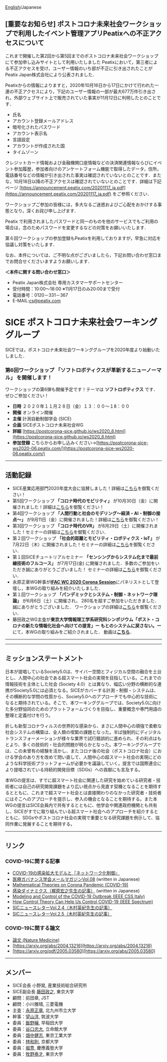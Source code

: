 [English](index.md)/Japanese

## **[重要なお知らせ]** ポストコロナ未来社会ワークショップで利用したイベント管理アプリPeatixへの不正アクセスについて

これまで開催した第2回から第5回までのポストコロナ未来社会ワークショップにて参加申し込みサイトとして利用いたしました Peatixにおいて，第三者による不正アクセスを受け，ユーザー情報のいち部が不正に引き出されたことがPeatix Japan株式会社により公表されました．

Peatixからの情報によりますと，2020年10月16日から17日にかけて行われた一連の不正アクセスにより，下記のユーザー情報の一部が最大677万件引き出され，外部ウェブサイト上で販売されていた事実が11月12日に判明したとのことです．
- 氏名
- アカウント登録メールアドレス
- 暗号化されたパスワード
- アカウント表示名
- 言語設定
- アカウントが作成された国
- タイムゾーン

クレジットカード情報および金融機関口座情報などの決済関連情報ならびにイベント参加履歴，参加者向けのアンケートフォーム機能で取得したデータ，住所，電話番号などの情報が引き出された事実は確認されていないとのことです．またな，10月18日以降の不正アクセスは確認されていないとのことです．詳細は下記ページ
[https://announcement.peatix.com/20201117_ja.pdf](https://announcement.peatix.com/20201117_ja.pdf)
をご参照ください．

ワークショップご参加の皆様には，多大なるご迷惑およびご心配をおかけする事態となり，深くお詫び申し上げます．

Peatix で利用されましたパスワードと同一のものを他のサービスでもご利用の場合は，念のためパスワードを変更するなどの対策をお願いいたします．

第６回ワークショップの参加登録もPeatixを利用しておりますが，早急に対応を協議し対策をいたします．

なお、本件については、ご不明な点がございましたら，下記お問い合わせ窓口までお問合せくださいますようお願いします．

**＜本件に関する問い合わせ窓口＞**
- Peatix Japan株式会社 専用カスタマーサポートセンター
- 受付時間：10:00～18:00   ※11月17日のみ20:00まで受付
- 電話番号：0120－331－367
- E-MAIL:cs@peatix.com


# SICE ポストコロナ未来社会ワーキンググループ
SICEでは，ポストコロナ未来社会ワーキンググループを2020年度より始動いたしました．

### 第6回ワークショップ **「ソフトロボティクスが革新するニューノーマル」** を開催します！
ワークショップの第6弾も開催予定です！テーマは **ソフトロボティクス** です．ぜひご参加ください！
- **日時** ２０２０年１１月２８日（金）１３：００〜１8：００
- **開催** オンライン開催
- **主催** 計測自動制御学会 (SICE)
- **企画** SICEポストコロナ未来社会WG
- **詳細** [https://postcorona-sice.github.io/ws2020_6.html](https://postcorona-sice.github.io/ws2020_6.html)
- **参加登録** こちらからお申し込みください→[https://postcorona-sice-ws2020-06.peatix.com/](https://postcorona-sice-ws2020-06.peatix.com/)

---
## 活動記録
- SICE産業応用部門2020年度大会に協賛しました！詳細は[こちら](https://www.sice.or.jp/ia-div/2020_taikai_sanka_boshu.html)を御覧ください！
- 第5回ワークショップ **「コロナ時代のモビリティ」** が10月30日（金）に開催されました！詳細は[こちら](https://postcorona-sice.github.io/ws2020_5.html)を御覧ください！
- 第4回ワークショップ **「人間行動と社会のモデリング〜経済・AI・制御の接点〜」** が9月11日（金）に開催されました！詳細は[こちら](https://postcorona-sice.github.io/ws2020_4.html)を御覧ください！
- 第3回ワークショップ **「コロナ時代のVR」** が8月29日（土）に開催されました！セミナーの詳細は[こちら](https://postcorona-sice.github.io/ws2020_3.html)を御覧ください．
- 第２回ワークショップ **「社会的距離とモビリティ・ロボティクス・IoT」** が7月22日（木）に開催されました！セミナーの詳細は[こちら](https://postcorona-sice.github.io/ws2020_2.html)を御覧ください．
- 第１回SICEチュートリアルセミナー **「センシングからシステム化まで最前線技術のフルコース」** が7月17日(金) に開催されました．多数のご参加をいただき誠にありがとうございました！
セミナーの詳細は[こちら](https://www.sice.jp/info/info_event/event_20200717.html)を御覧ください．
- 永原正章WG幹事が[**IFAC WC 2020 Corona Session**](https://www.ifac2020.org/program/corona-session/)にパネリストとして登壇し，本WGの取り組みを紹介いたしました．
-  第１回ワークショップ **「パンデミックとシステム・制御・ネットワーク理論」** が6月6日（土）に開催され，
280名を超すご参加をいただきました．誠にありがとうございました．
ワークショップの詳細は[こちら](https://postcorona-sice.github.io/ws2020_1.html)を御覧ください．
- 藤田政之WG主査が**東京大学情報理工学系研究科シンポジウム「ポスト・コロナの新たな情報化社会へ向けての提言」ー もとのシステムに戻さない。ー**にて，本WGの取り組みをご紹介されました．
動画は[**こちら**](https://www.youtube.com/watch?v=H_J5cMkdC-o)．
---

---

## ミッションステートメント
日本が提唱しているSociety5.0は、サイバー空間とフィジカル空間の融合を土台とし、人間中心の社会である超スマート社会の実現を目指している。これまでの情報技術を主体とした社会 (Society 4.0）とは異なり、幅広い分野の横断的な連携がSociety5.0には必須となる。SICEがカバーする計測・制御・システムは、その横断的な学問の性質から、Society5.0へのアプローチでも中心的な技術になると期待されている。そこで、本ワーキンググループでは、Society5.0に向けた多分野協同のためのプラットフォームづくりを目指し、重要概念や専門用語の整理と定義付けを行う。

折しも新型コロナウィルスの世界的な感染から、まさに人間中心の頑強で柔軟な社会システムの構築は、全人類の喫緊の課題となった。半ば強制的にディジタルトランスフォーメーションが様々な業界で試行錯誤的に進められ、その利点はもとより、多くの技術的・社会的問題が明らかとなった。本ワーキンググループでは、この未曾有の経験を活かし、またコロナ後の社会（ポストコロナ社会）における学会のあり方を改めて問い直して、人間中心の超スマート社会の実現にどのような科学技術プラットフォームが必要かを議論していく。提言では国際連合により提唱されている持続的開発目標（SDGs）への貢献にも言及する。

本WGの提言は、すでに超スマート社会に関連した研究を始めている研究者・技術者には自己の研究開発課題をより広い視点から見直す契機となることを期待するとともに、これまで超スマート社会とは直接関わりのなかった研究者・技術者にはそこへのアプローチを提示し、参入の機会となることを期待する。また本WGの提言はSICE会員内で共有するとともに、他学会や関連政府機関とも共有し、SICEがすでに取り組んでいる超スマート社会へのアプローチを紹介するとともに、SDGsやポストコロナ社会の実現で重要となる研究課題を例示して、協同作業に発展することを期待する。

---

## リンク
### COVID-19に関する記事
- [COVID-19の感染拡大モデルと『ネットワーク化制御』](https://www.coronasha.co.jp/np/article/11/)
- [医療ガバナンス学会メールマガジンVol.08](http://medg.jp/mt/?p=9585) (written in Japanese)
- [Mathematical Theories on Corona Pandemic (COVID-19)](https://www.ei.tum.de/index.php?id=6875)
- [感染ダイナミクス（梶原宏之先生の記事）](http://cacsd2.sakura.ne.jp/covid19/) (written in Japanese)
- [Modeling and Control of the COVID-19 Outbreak (IEEE CSS Italy)](http://www.ieeecss.it/events/covid.html)
- [How Control Theory Can Help Us Control COVID-19 (IEEE Spectrum)](https://spectrum.ieee.org/biomedical/diagnostics/how-control-theory-can-help-control-covid19
)
- [SICニュースレターVol.2.4（木村英紀先生の記事）](https://sysic.org/wp/wp-content/uploads/2020/04/SICニュースレターVol.2.420.4.7a.pdf)
- [SICニュースレターVol.2.5（木村英紀先生の記事）](https://sysic.org/wp/wp-content/uploads/2020/05/SICニュースレターVol.2.520.5.7-3.pdf)
### COVID-19に関する論文
- [論文 (Nature Medicine)](https://www.nature.com/articles/s41591-020-0883-7)
- [https://arxiv.org/abs/2004.13216](https://arxiv.org/abs/2004.13216)
- [https://arxiv.org/pdf/2005.03580](https://arxiv.org/abs/2005.03580)

---

## メンバー
- SICE会長 小野晃, 産業技術総合研究所
- SICE副会長 [藤田政之](https://www.scl.ipc.i.u-tokyo.ac.jp/member2/fujita/fujitae.html), 東京大学
- 顧問：前田章, JST
- 顧問：小川雅晴, 三菱電機
- 主査：[永原正章](https://nagahara-masaaki.github.io), 北九州市立大学
- 幹事：[望山洋](http://www.frlab.iit.tsukuba.ac.jp/member/motiyama.html), 筑波大学
- 委員：[飯野穣](https://researchmap.jp/yutakaiino?lang=en), 早稲田大学
- 委員：[谷口忠大](http://www.tanichu.com/), 立命館大学
- 委員：[畑中健志](http://is.eei.eng.osaka-u.ac.jp/hatanaka/index.php), 東京工業大学
- 委員：[林和則](https://kazunorihayashi.github.io/index_e.html), 京都大学
- 委員：[堀豊](https://hori.appi.keio.ac.jp/en), 慶應義塾大学
- 委員：[牧野泰才](https://www.k.u-tokyo.ac.jp/pros-e/person/yasutoshi_makino/yasutoshi_makino.htm), 東京大学

